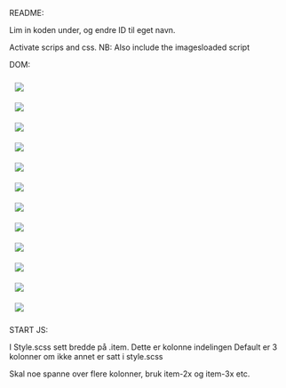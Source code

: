 README:

Lim in koden under, og endre ID til eget navn.

Activate scrips and css. NB: Also include the imagesloaded script

DOM:

<div id="PUTNAMEHERE" class="isotope clearfix">
	<div class="item"><a href=""><img src="/img/tjenester.jpg"></a></div>
	<div class="item"><a href=""><img src="/img/tjenester.jpg"></a></div>
	<div class="item"><a href=""><img src="/img/chair.jpg"></a></div>
	<div class="item"><a href=""><img src="/img/tjenester.jpg"></a></div>
	<div class="item"><a href=""><img src="/img/chair.jpg"></a></div>
	<div class="item"><a href=""><img src="/img/chair.jpg"></a></div>
	<div class="item"><a href=""><img src="/img/tjenester.jpg"></a></div>
	<div class="item"><a href=""><img src="/img/tjenester.jpg"></a></div>
	<div class="item"><a href=""><img src="/img/chair.jpg"></a></div>
	<div class="item"><a href=""><img src="/img/tjenester.jpg"></a></div>
	<div class="item"><a href=""><img src="/img/tjenester.jpg"></a></div>
	<div class="item"><a href=""><img src="/img/chair.jpg"></a></div>
</div>

START JS:
<script>
var container = $('#PUTNAMEHERE').imagesLoaded( function() {;
  container.isotope({
    itemSelector: '.item',
    layoutMode: 'masonry',
    transitionDuration: '300ms',
     masonry: {
          columnWidth: '.item',
          gutter: 0 //This must be 0
      }
  })
});

// filter items on button click
$('#filters').on( 'click', 'a.button', function() {
  var filterValue = $(this).attr('data-filter');
  container.isotope({ filter: filterValue });
});
</script>

I Style.scss sett bredde på .item. Dette er kolonne indelingen
Default er 3 kolonner om ikke annet er satt i style.scss

<style>
#PUTNAMEHERE .item {
  width: 25%;
  padding: 10px; /*If space between elements*/
  &.item-2x {
    width: 50%;
  }
  &.item-3x {
    width: 75%;
  }
  &.item-4x {
    width: 100%;
  }
  // ONLY Small
  @media only screen and (max-width: $medium-size) {
    width:50%;
  }
}
</style>
Skal noe spanne over flere kolonner, bruk item-2x og item-3x etc.